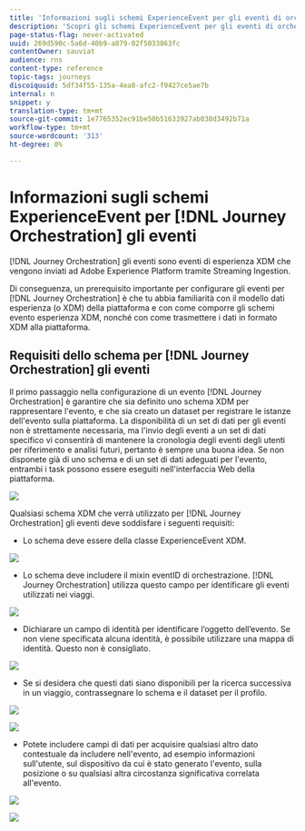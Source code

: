 ```yaml
---
title: 'Informazioni sugli schemi ExperienceEvent per gli eventi di orchestrazione del viaggio '
description: 'Scopri gli schemi ExperienceEvent per gli eventi di orchestrazione del viaggio '
page-status-flag: never-activated
uuid: 269d590c-5a6d-40b9-a879-02f5033863fc
contentOwner: sauviat
audience: rns
content-type: reference
topic-tags: journeys
discoiquuid: 5df34f55-135a-4ea8-afc2-f9427ce5ae7b
internal: n
snippet: y
translation-type: tm+mt
source-git-commit: 1e7765352ec91be50b51633927ab038d3492b71a
workflow-type: tm+mt
source-wordcount: '313'
ht-degree: 0%

---
```




# Informazioni sugli schemi ExperienceEvent per [!DNL Journey Orchestration] gli eventi

[!DNL Journey Orchestration] gli eventi sono eventi di esperienza XDM che vengono inviati ad Adobe Experience Platform tramite Streaming Ingestion.

Di conseguenza, un prerequisito importante per configurare gli eventi per [!DNL Journey Orchestration] è che tu abbia familiarità con il modello dati esperienza (o XDM) della piattaforma e con come comporre gli schemi evento esperienza XDM, nonché con come trasmettere i dati in formato XDM alla piattaforma.

## Requisiti dello schema per [!DNL Journey Orchestration] gli eventi

Il primo passaggio nella configurazione di un evento [!DNL Journey Orchestration] è garantire che sia definito uno schema XDM per rappresentare l&#39;evento, e che sia creato un dataset per registrare le istanze dell&#39;evento sulla piattaforma. La disponibilità di un set di dati per gli eventi non è strettamente necessaria, ma l&#39;invio degli eventi a un set di dati specifico vi consentirà di mantenere la cronologia degli eventi degli utenti per riferimento e analisi futuri, pertanto è sempre una buona idea. Se non disponete già di uno schema e di un set di dati adeguati per l&#39;evento, entrambi i task possono essere eseguiti nell&#39;interfaccia Web della piattaforma.

![](../assets/schema1.png)

Qualsiasi schema XDM che verrà utilizzato per [!DNL Journey Orchestration] gli eventi deve soddisfare i seguenti requisiti:

* Lo schema deve essere della classe ExperienceEvent XDM.

![](../assets/schema2.png)

* Lo schema deve includere il mixin eventID di orchestrazione. [!DNL Journey Orchestration] utilizza questo campo per identificare gli eventi utilizzati nei viaggi.

![](../assets/schema3.png)

* Dichiarare un campo di identità per identificare l’oggetto dell’evento. Se non viene specificata alcuna identità, è possibile utilizzare una mappa di identità. Questo non è consigliato.

![](../assets/schema4.png)

* Se si desidera che questi dati siano disponibili per la ricerca successiva in un viaggio, contrassegnare lo schema e il dataset per il profilo.

![](../assets/schema5.png)

![](../assets/schema6.png)

* Potete includere campi di dati per acquisire qualsiasi altro dato contestuale da includere nell&#39;evento, ad esempio informazioni sull&#39;utente, sul dispositivo da cui è stato generato l&#39;evento, sulla posizione o su qualsiasi altra circostanza significativa correlata all&#39;evento.

![](../assets/schema7.png)

![](../assets/schema8.png)